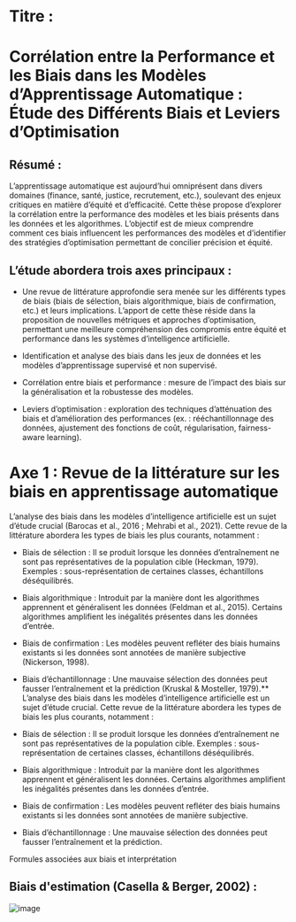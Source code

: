 # Titre :
# Corrélation entre la Performance et les Biais dans les Modèles d’Apprentissage Automatique : Étude des Différents Biais et Leviers d’Optimisation

## Résumé :
L’apprentissage automatique est aujourd’hui omniprésent dans divers domaines (finance, santé, justice, recrutement, etc.), soulevant des enjeux critiques en matière d’équité et d’efficacité. Cette thèse propose d’explorer la corrélation entre la performance des modèles et les biais présents dans les données et les algorithmes. L’objectif est de mieux comprendre comment ces biais influencent les performances des modèles et d’identifier des stratégies d’optimisation permettant de concilier précision et équité.

## L’étude abordera trois axes principaux :

- Une revue de littérature approfondie sera menée sur les différents types de biais (biais de sélection, biais algorithmique, biais de confirmation, etc.) et leurs implications. L’apport de cette thèse réside dans la proposition de nouvelles métriques et approches d’optimisation, permettant une meilleure compréhension des compromis entre équité et performance dans les systèmes d’intelligence artificielle.
- Identification et analyse des biais dans les jeux de données et les modèles d’apprentissage supervisé et non supervisé.

- Corrélation entre biais et performance : mesure de l’impact des biais sur la généralisation et la robustesse des modèles.

- Leviers d’optimisation : exploration des techniques d’atténuation des biais et d’amélioration des performances (ex. : rééchantillonnage des données, ajustement des fonctions de coût, régularisation, fairness-aware learning).


# Axe 1 : Revue de la littérature sur les biais en apprentissage automatique

L’analyse des biais dans les modèles d’intelligence artificielle est un sujet d’étude crucial (Barocas et al., 2016 ; Mehrabi et al., 2021). Cette revue de la littérature abordera les types de biais les plus courants, notamment :

- Biais de sélection : Il se produit lorsque les données d’entraînement ne sont pas représentatives de la population cible (Heckman, 1979). Exemples : sous-représentation de certaines classes, échantillons déséquilibrés.

- Biais algorithmique : Introduit par la manière dont les algorithmes apprennent et généralisent les données (Feldman et al., 2015). Certains algorithmes amplifient les inégalités présentes dans les données d’entrée.

- Biais de confirmation : Les modèles peuvent refléter des biais humains existants si les données sont annotées de manière subjective (Nickerson, 1998).

- Biais d’échantillonnage : Une mauvaise sélection des données peut fausser l’entraînement et la prédiction (Kruskal & Mosteller, 1979).**
L’analyse des biais dans les modèles d’intelligence artificielle est un sujet d’étude crucial. Cette revue de la littérature abordera les types de biais les plus courants, notamment :

- Biais de sélection : Il se produit lorsque les données d’entraînement ne sont pas représentatives de la population cible. Exemples : sous-représentation de certaines classes, échantillons déséquilibrés.

- Biais algorithmique : Introduit par la manière dont les algorithmes apprennent et généralisent les données. Certains algorithmes amplifient les inégalités présentes dans les données d’entrée.

- Biais de confirmation : Les modèles peuvent refléter des biais humains existants si les données sont annotées de manière subjective.

- Biais d’échantillonnage : Une mauvaise sélection des données peut fausser l’entraînement et la prédiction.

Formules associées aux biais et interprétation

## Biais d'estimation (Casella & Berger, 2002) :

![image](https://github.com/user-attachments/assets/cefca734-c0b9-4e84-a3f8-7deba831b878)






































